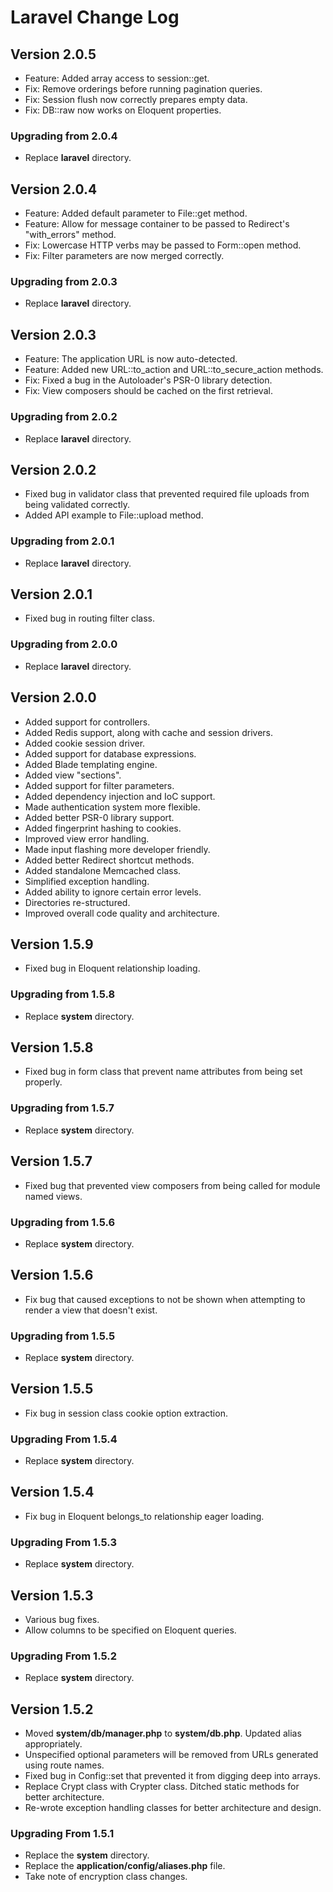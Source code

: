# Laravel Change Log

## Version 2.0.5

- Feature: Added array access to session::get.
- Fix: Remove orderings before running pagination queries.
- Fix: Session flush now correctly prepares empty data.
- Fix: DB::raw now works on Eloquent properties.

### Upgrading from 2.0.4

- Replace **laravel** directory.

## Version 2.0.4

- Feature: Added default parameter to File::get method.
- Feature: Allow for message container to be passed to Redirect's "with_errors" method.
- Fix: Lowercase HTTP verbs may be passed to Form::open method.
- Fix: Filter parameters are now merged correctly.

### Upgrading from 2.0.3

- Replace **laravel** directory.

## Version 2.0.3

- Feature: The application URL is now auto-detected.
- Feature: Added new URL::to_action and URL::to_secure_action methods.
- Fix: Fixed a bug in the Autoloader's PSR-0 library detection.
- Fix: View composers should be cached on the first retrieval.

### Upgrading from 2.0.2

- Replace **laravel** directory.

## Version 2.0.2

- Fixed bug in validator class that prevented required file uploads from being validated correctly.
- Added API example to File::upload method.

### Upgrading from 2.0.1

- Replace **laravel** directory.

## Version 2.0.1

- Fixed bug in routing filter class.

### Upgrading from 2.0.0

- Replace **laravel** directory.

## Version 2.0.0

- Added support for controllers.
- Added Redis support, along with cache and session drivers.
- Added cookie session driver.
- Added support for database expressions.
- Added Blade templating engine.
- Added view "sections".
- Added support for filter parameters.
- Added dependency injection and IoC support.
- Made authentication system more flexible.
- Added better PSR-0 library support.
- Added fingerprint hashing to cookies.
- Improved view error handling.
- Made input flashing more developer friendly.
- Added better Redirect shortcut methods.
- Added standalone Memcached class.
- Simplified exception handling.
- Added ability to ignore certain error levels.
- Directories re-structured.
- Improved overall code quality and architecture.

## Version 1.5.9

- Fixed bug in Eloquent relationship loading.

### Upgrading from 1.5.8

- Replace **system** directory.

## Version 1.5.8

- Fixed bug in form class that prevent name attributes from being set properly.

### Upgrading from 1.5.7

- Replace **system** directory.

## Version 1.5.7

- Fixed bug that prevented view composers from being called for module named views.

### Upgrading from 1.5.6

- Replace **system** directory.

## Version 1.5.6

- Fix bug that caused exceptions to not be shown when attempting to render a view that doesn't exist.

### Upgrading from 1.5.5

- Replace **system** directory.

## Version 1.5.5

- Fix bug in session class cookie option extraction.

### Upgrading From 1.5.4

- Replace **system** directory.

## Version 1.5.4

- Fix bug in Eloquent belongs_to relationship eager loading.

### Upgrading From 1.5.3

- Replace **system** directory.

## Version 1.5.3

- Various bug fixes.
- Allow columns to be specified on Eloquent queries.

### Upgrading From 1.5.2

- Replace **system** directory.

## Version 1.5.2

- Moved **system/db/manager.php** to **system/db.php**. Updated alias appropriately.
- Unspecified optional parameters will be removed from URLs generated using route names.
- Fixed bug in Config::set that prevented it from digging deep into arrays.
- Replace Crypt class with Crypter class. Ditched static methods for better architecture.
- Re-wrote exception handling classes for better architecture and design.

### Upgrading From 1.5.1

- Replace the **system** directory.
- Replace the **application/config/aliases.php** file.
- Take note of encryption class changes.
